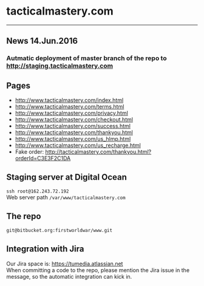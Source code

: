 # tacticalmastery.com #

---

## News 14.Jun.2016
### Autmatic deployment of master branch of the repo to http://staging.tacticalmastery.com

## Pages
* http://www.tacticalmastery.com/index.html
* http://www.tacticalmastery.com/terms.html
* http://www.tacticalmastery.com/privacy.html
* http://www.tacticalmastery.com/checkout.html
* http://www.tacticalmastery.com/success.html
* http://www.tacticalmastery.com/thankyou.html
* http://www.tacticalmastery.com/us_hlmp.html
* http://www.tacticalmastery.com/us_recharge.html
* Fake order: http://tacticalmastery.com/thankyou.html?orderId=C3E3F2C1DA

## Staging server at Digital Ocean
`ssh root@162.243.72.192`  
Web server path `/var/www/tacticalmastery.com`

## The repo
`git@bitbucket.org:firstworldwar/www.git`

## Integration with Jira
Our Jira space is: https://tumedia.atlassian.net  
When committing a code to the repo, please mention the Jira issue in the message, so the automatic integration can kick in.